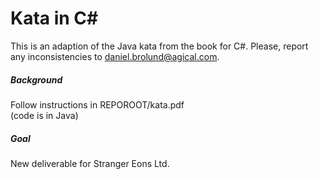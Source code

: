 Kata in C#
============
This is an adaption of the Java kata from the book for C#. 
Please, report any inconsistencies to daniel.brolund@agical.com.

##### Background
Follow instructions in REPOROOT/kata.pdf  
(code is in Java)

##### Goal
New deliverable for Stranger Eons Ltd.